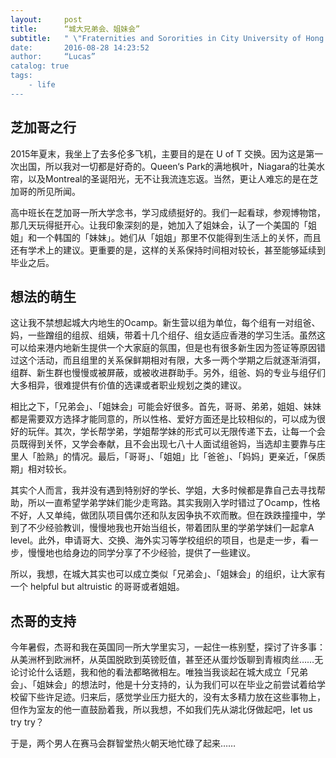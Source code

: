 ```yaml
---
layout:     post
title:      “城大兄弟会、姐妹会”
subtitle:   " \"Fraternities and Sororities in City University of Hong Kong\””
date:       2016-08-28 14:23:52
author:     “Lucas”
catalog: true
tags:
    - life
---
```


## 芝加哥之行

2015年夏末，我坐上了去多伦多飞机，主要目的是在 U of T 交换。因为这是第一次出国，所以我对一切都是好奇的。Queen‘s Park的满地枫叶，Niagara的壮美水帘，以及Montreal的圣诞阳光，无不让我流连忘返。当然，更让人难忘的是在芝加哥的所见所闻。

高中班长在芝加哥一所大学念书，学习成绩挺好的。我们一起看球，参观博物馆，那几天玩得挺开心。让我印象深刻的是，她加入了姐妹会，认了一个美国的「姐姐」和一个韩国的「妹妹」。她们从「姐姐」那里不仅能得到生活上的关怀，而且还有学术上的建议。更重要的是，这样的关系保持时间相对较长，甚至能够延续到毕业之后。

## 想法的萌生
这让我不禁想起城大内地生的Ocamp。新生营以组为单位，每个组有一对组爸、妈，一些蹭组的组叔、组姨，带着十几个组仔、组女适应香港的学习生活。虽然这可以给来港内地新生提供一个大家庭的氛围，但是也有很多新生因为签证等原因错过这个活动，而且组里的关系保鲜期相对有限，大多一两个学期之后就逐渐消弭，组群、新生群也慢慢或被屏蔽，或被收进群助手。另外，组爸、妈的专业与组仔们大多相异，很难提供有价值的选课或者职业规划之类的建议。

相比之下，「兄弟会」、「姐妹会」可能会好很多。首先，哥哥、弟弟，姐姐、妹妹都是需要双方选择才能同意的，所以性格、爱好方面还是比较相似的，可以成为很好的玩伴。其次，学长帮学弟，学姐帮学妹的形式可以无限传递下去，让每一个会员既得到关怀，又学会奉献，且不会出现七八十人面试组爸妈，当选却主要靠与庄里人「脸熟」的情况。最后，「哥哥」、「姐姐」比「爸爸」、「妈妈」更亲近，「保质期」相对较长。

其实个人而言，我并没有遇到特别好的学长、学姐，大多时候都是靠自己去寻找帮助，所以一直希望学弟学妹们能少走弯路。其实我刚入学时错过了Ocamp，性格不好，人又单纯，做团队项目偶尔还和队友因争执不欢而散。但在跌跌撞撞中，学到了不少经验教训，慢慢地我也开始当组长，带着团队里的学弟学妹们一起拿A level。此外，申请哥大、交换、海外实习等学校组织的项目，也是走一步，看一步，慢慢地也给身边的同学分享了不少经验，提供了一些建议。

所以，我想，在城大其实也可以成立类似「兄弟会」、「姐妹会」的组织，让大家有一个 helpful but altruistic 的哥哥或者姐姐。

## 杰哥的支持

今年暑假，杰哥和我在英国同一所大学里实习，一起住一栋别墅，探讨了许多事：从美洲杯到欧洲杯，从英国脱欧到英镑贬值，甚至还从蛋炒饭聊到青椒肉丝……无论讨论什么话题，我和他的看法都略微相左。唯独当我谈起在城大成立「兄弟会」、「姐妹会」的想法时，他是十分支持的，认为我们可以在毕业之前尝试着给学校留下些许足迹。归来后，感觉学业压力挺大的，没有太多精力放在这些事物上，但作为室友的他一直鼓励着我，所以我想，不如我们先从湖北伢做起吧，let us try try？

于是，两个男人在赛马会群智堂热火朝天地忙碌了起来……

